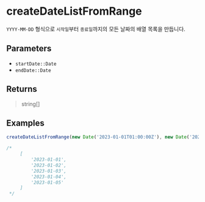 # createDateListFromRange <Badge type="tip" text="JavaScript" />

`YYYY-MM-DD` 형식으로 `시작일`부터 `종료일`까지의 모든 날짜의 배열 목록을 만듭니다.

## Parameters

- `startDate::Date`
- `endDate::Date`

## Returns

> string[]

## Examples

```javascript
createDateListFromRange(new Date('2023-01-01T01:00:00Z'), new Date('2023-01-05T01:00:00Z'));

/*
	 [
		 '2023-01-01',
		 '2023-01-02',
		 '2023-01-03',
		 '2023-01-04',
		 '2023-01-05'
	 ]
 */
```
